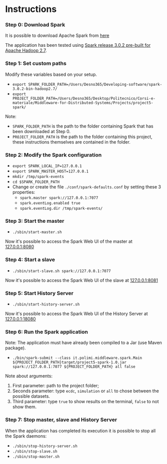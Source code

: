 # Instructions


### Step 0: Download Spark

It is possible to download Apache Spark from [here](https://spark.apache.org/downloads.html)

The application has been tested using [Spark release 3.0.2 pre-built for Apache Hadoop 2.7](https://www.apache.org/dyn/closer.lua/spark/spark-3.0.2/spark-3.0.2-bin-hadoop2.7.tgz).


### Step 1: Set custom paths

Modify these variables based on your setup.

* `export SPARK_FOLDER_PATH=/Users/Desno365/Developing-software/spark-3.0.2-bin-hadoop2.7/`
* `export PROJECT_FOLDER_PATH=/Users/Desno365/Desktop/Politecnico/Corsi-e-materiale/Middleware-for-Distributed-Systems/Projects/project5-spark/`

Note:
  * `SPARK_FOLDER_PATH` is the path to the folder containing Spark that has been downloaded at Step 0.
  * `PROJECT_FOLDER_PATH` is the path to the folder containing this project, these instructions themselves are contained in the folder.


### Step 2: Modify the Spark configuration

* `export SPARK_LOCAL_IP=127.0.0.1`
* `export SPARK_MASTER_HOST=127.0.0.1`
* `mkdir /tmp/spark-events`
* `cd $SPARK_FOLDER_PATH`
* Change or create the file `./conf/spark-defaults.conf` by setting these 3 properties:
    * `spark.master spark://127.0.0.1:7077`
    * `spark.eventLog.enabled true`
    * `spark.eventLog.dir /tmp/spark-events/`
   
 
### Step 3: Start the master

* `./sbin/start-master.sh`

Now it's possible to access the Spark Web UI of the master at [127.0.0.1:8080](127.0.0.1:8080)


### Step 4: Start a slave

* `./sbin/start-slave.sh spark://127.0.0.1:7077`

Now it's possible to access the Spark Web UI of the slave at [127.0.0.1:8081](127.0.0.1:8081)


### Step 5: Start History Server

* `./sbin/start-history-server.sh`

Now it's possible to access the Spark Web UI of the History Server at [127.0.0.1:18080](127.0.0.1:18080)


### Step 6: Run the Spark application

Note: The application must have already been compiled to a Jar (use Maven package).

* `./bin/spark-submit --class it.polimi.middleware.spark.Main ${PROJECT_FOLDER_PATH}target/project5-spark-1.0.jar spark://127.0.0.1:7077 ${PROJECT_FOLDER_PATH} all false`

Note about arguments:
1) First parameter: path to the project folder;
2) Seconds parameter: type `ecdc`, `simulation` or `all` to chose between the possible datasets.
3) Third parameter: type `true` to show results on the terminal, `false` to not show them.


### Step 7: Stop master, slave and History Server

When the application has completed its execution it is possible to stop all the Spark daemons:

* `./sbin/stop-history-server.sh`
* `./sbin/stop-slave.sh`
* `./sbin/stop-master.sh`
